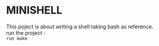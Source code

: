 # MINISHELL
This poject is about writing a shell taking bash as reference.
</br>
run the project :
</br>
``` run make ```
</br>
